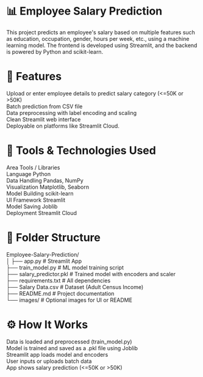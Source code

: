 # 📊 Employee Salary Prediction
This project predicts an employee's salary based on multiple features such as education, occupation, gender, hours per week, etc., using a machine learning model. The frontend is developed using Streamlit, and the backend is powered by Python and scikit-learn.

# 📌 Features
Upload or enter employee details to predict salary category (<=50K or >50K) <br>
Batch prediction from CSV file <br>
Data preprocessing with label encoding and scaling <br>
Clean Streamlit web interface <br>
Deployable on platforms like Streamlit Cloud.<br>

# 🧰 Tools & Technologies Used
Area	         Tools / Libraries <br>
Language	      Python <br>
Data Handling	  Pandas, NumPy <br>
Visualization 	Matplotlib, Seaborn <br>
Model Building	scikit-learn <br>
UI Framework	  Streamlit <br>
Model Saving	  Joblib <br>
Deployment	    Streamlit Cloud <br>

# 📁 Folder Structure 
Employee-Salary-Prediction/ <br>
│
├── app.py                       # Streamlit App <br>
├── train_model.py              # ML model training script <br>
├── salary_predictor.pkl        # Trained model with encoders and scaler <br>
├── requirements.txt            # All dependencies <br>
├── Salary Data.csv             # Dataset (Adult Census Income) <br>
├── README.md                   # Project documentation <br>
└── images/                     # Optional images for UI or README <br>

# ⚙️ How It Works 
Data is loaded and preprocessed (train_model.py) <br>
Model is trained and saved as a .pkl file using Joblib <br>
Streamlit app loads model and encoders <br>
User inputs or uploads batch data <br>
App shows salary prediction (<=50K or >50K)





